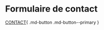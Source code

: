 # Formulaire de contact

[CONTACT](https://forms.gle/2P5ARPjo2KSBaLyd6){ .md-button .md-button--primary }